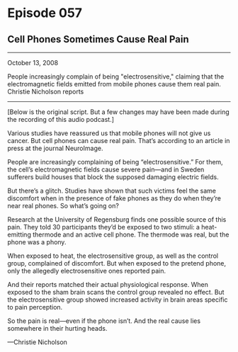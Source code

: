 # Episode 057

## Cell Phones Sometimes Cause Real Pain

---

October 13, 2008

People increasingly complain of being "electrosensitive," claiming that the electromagnetic fields emitted from mobile phones cause them real pain. Christie Nicholson reports

---

[Below is the original script. But a few changes may have been made during the recording of this audio podcast.]

Various studies have reassured us that mobile phones will not give us cancer. But cell phones can cause real pain. That’s according to an article in press at the journal NeuroImage.

People are increasingly complaining of being “electrosensitive.” For them, the cell’s electromagnetic fields cause severe pain—and in Sweden sufferers build houses that block the supposed damaging electric fields.

But there’s a glitch. Studies have shown that such victims feel the same discomfort when in the presence of fake phones as they do when they’re near real phones. So what’s going on?

Research at the University of Regensburg finds one possible source of this pain. They told 30 participants they’d be exposed to two stimuli: a heat-emitting thermode and an active cell phone. The thermode was real, but the phone was a phony.

When exposed to heat, the electrosensitive group, as well as the control group, complained of discomfort. But when exposed to the pretend phone, only the allegedly electrosensitive ones reported pain.

And their reports matched their actual physiological response. When exposed to the sham brain scans the control group revealed no effect. But the electrosensitive group showed increased activity in brain areas specific to pain perception.

So the pain is real—even if the phone isn’t. And the real cause lies somewhere in their hurting heads.

—Christie Nicholson

